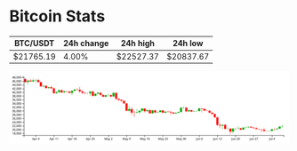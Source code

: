 # Bitcoin Stats

BTC/USDT|24h change|24h high|24h low|
|---|---|---|---|
|$21765.19|4.00%|$22527.37|$20837.67|

<img src="./chart.svg">
